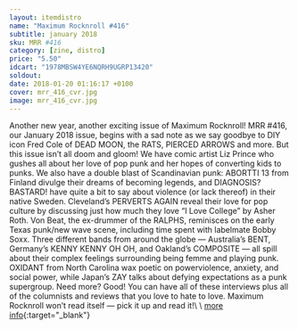 ```yaml
---
layout: itemdistro
name: "Maximum Rocknroll #416"
subtitle: january 2018
sku: MRR #416
category: [zine, distro]
price: "5.50"
idcart: "1978MBSW4YE6NQRH9UGRP13420"
soldout:
date: 2018-01-20 01:16:17 +0100
cover: mrr_416_cvr.jpg
image: mrr_416_cvr.jpg
---
```


Another new year, another exciting issue of Maximum Rocknroll! MRR #416, our January 2018 issue, begins with a sad note as we say goodbye to DIY icon Fred Cole of DEAD MOON, the RATS, PIERCED ARROWS and more. But this issue isn’t all doom and gloom! We have comic artist Liz Prince who gushes all about her love of pop punk and her hopes of converting kids to punks. We also have a double blast of Scandinavian punk: ABORTTI 13 from Finland divulge their dreams of becoming legends, and DIAGNOSIS? BASTARD! have quite a bit to say about violence (or lack thereof) in their native Sweden. Cleveland’s PERVERTS AGAIN reveal their love for pop culture by discussing just how much they love “I Love College” by Asher Roth. Von Beat, the ex-drummer of the RALPHS, reminisces on the early Texas punk/new wave scene, including time spent with labelmate Bobby Soxx. Three different bands from around the globe — Australia’s BENT, Germany’s KENNY KENNY OH OH, and Oakland’s COMPOSITE — all spill about their complex feelings surrounding being femme and playing punk. OXIDANT from North Carolina wax poetic on powerviolence, anxiety, and social power, while Japan’s ZAY talks about defying expectations as a punk supergroup. Need more? Good! You can have all of these interviews plus all of the columnists and reviews that you love to hate to love. Maximum Rocknroll won’t read itself — pick it up and read it!\\
\\
[more info](http://www.maximumrocknroll.com){:target="_blank"}